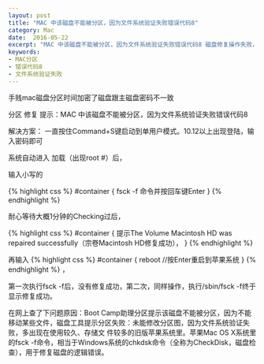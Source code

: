 ```yaml
---
layout: post
title: "MAC 中该磁盘不能被分区，因为文件系统验证失败错误代码8"
category: Mac
date:  2016-05-22
excerpt: "MAC 中该磁盘不能被分区，因为文件系统验证失败错误代码8 磁盘修复操作失败，因为文件系统验证失败错误代码8"
keywords:
- MAC分区
- 错误代码8
- 文件系统验证失败
---
```

手贱mac磁盘分区时间加密了磁盘跟主磁盘密码不一致

分区 修复 提示：MAC 中该磁盘不能被分区，因为文件系统验证失败错误代码8

解决方案： 一直按住Command+S键启动到单用户模式。10.12以上出现登陆，输入密码即可

系统自动进入 加载（出现root #）后，

输入小写的

{% highlight css %}
#container {
fsck -f 命令并按回车键Enter
}
{% endhighlight %}



耐心等待大概1分钟的Checking过后，

{% highlight css %}
#container {
提示The Volume Macintosh HD was repaired successfully（宗卷Macintosh HD修复成功），
}
{% endhighlight %}


再输入
{% highlight css %}
#container {
reboot //按Enter重启到苹果系统
}
{% endhighlight %}
，

第一次执行fsck -f后，没有修复成功，第二次，同样操作，执行/sbin/fsck -f终于显示修复成功。

在网上查了下问题原因：Boot Camp助理分区提示该磁盘不能被分区，因为不能移动某些文件，磁盘工具提示分区失败：未能修改分区图，因为文件系统验证失败，多出现在使用较久、存储文 件较多的旧版苹果系统里。苹果Mac OS X系统里的fsck -f命令，相当于Windows系统的chkdsk命令（全称为CheckDisk，磁盘检查），用于修复磁盘的逻辑错误。


